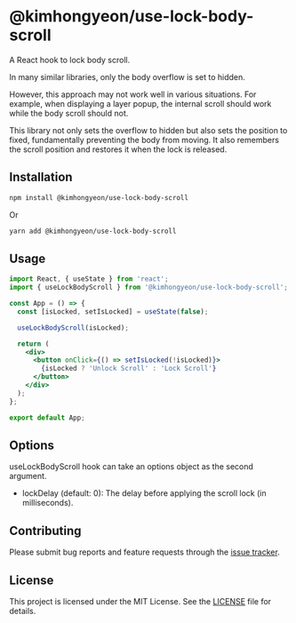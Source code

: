 # @kimhongyeon/use-lock-body-scroll

A React hook to lock body scroll.

In many similar libraries, only the body overflow is set to hidden.

However, this approach may not work well in various situations. For example, when displaying a layer popup, the internal scroll should work while the body scroll should not.

This library not only sets the overflow to hidden but also sets the position to fixed, fundamentally preventing the body from moving. It also remembers the scroll position and restores it when the lock is released.

## Installation

```bash
npm install @kimhongyeon/use-lock-body-scroll
```
Or
```bash
yarn add @kimhongyeon/use-lock-body-scroll
```

## Usage
```jsx
import React, { useState } from 'react';
import { useLockBodyScroll } from '@kimhongyeon/use-lock-body-scroll';

const App = () => {
  const [isLocked, setIsLocked] = useState(false);

  useLockBodyScroll(isLocked);

  return (
    <div>
      <button onClick={() => setIsLocked(!isLocked)}>
        {isLocked ? 'Unlock Scroll' : 'Lock Scroll'}
      </button>
    </div>
  );
};

export default App;
```

## Options
useLockBodyScroll hook can take an options object as the second argument.
- lockDelay (default: 0): The delay before applying the scroll lock (in milliseconds).

## Contributing
Please submit bug reports and feature requests through the [issue tracker](https://github.com/kimhongyeon/use-lock-body-scroll/issues).  

## License
This project is licensed under the MIT License. See the [LICENSE](https://github.com/kimhongyeon/use-lock-body-scroll/LICENSE) file for details.
